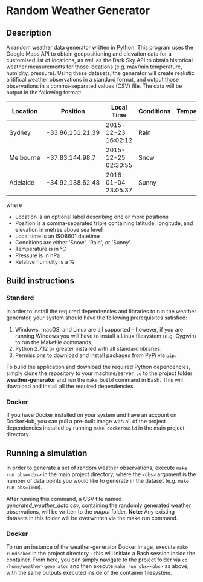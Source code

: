 # Random Weather Generator

## Description

A random weather data generator written in Python. This program uses the Google Maps API to obtain geopositioning and elevation data for a customised list of locations, as well as the Dark Sky API to obtain historical weather measurements for those locations (e.g. max/min temperature, humidity, pressure). Using these datasets, the generator will create realistic aritifical weather observations in a standard format, and output those observations in a comma-separated values (CSV) file. The data will be output in the following format:

Location  | Position         | Local Time          | Conditions | Temperature | Pressure | Humidity
--------- | ---------------- | ------------------- | ---------- | -----------:| --------:| --------:
Sydney    | -33.86,151.21,39 | 2015-12-23 16:02:12 | Rain       |       +12.5 |   1010.3 | 97
Melbourne | -37.83,144.98,7  | 2015-12-25 02:30:55 | Snow       |        -5.3 |    998.4 | 55
Adelaide  | -34.92,138.62,48 | 2016-01-04 23:05:37 | Sunny      |       +39.4 |   1114.1 | 12

where

 - Location is an optional label describing one or more positions
 - Position is a comma-separated triple containing latitude, longitude, and
   elevation in metres above sea level
 - Local time is an ISO8601 datetime
 - Conditions are either 'Snow', 'Rain', or 'Sunny'
 - Temperature is in °C
 - Pressure is in hPa
 - Relative humidity is a %

## Build instructions

### Standard

In order to install the required dependencies and libraries to run the weather generator, your system should have the following prerequisites satisfied:
1. Windows, macOS, and Linux are all supported - however, if you are running Windows you will have to install a Linux filesystem (e.g. Cygwin) to run the Makefile commands.
1. Python 2.7.12 or greater installed with all standard libraries.
1. Permissions to download and install packages from PyPi via `pip`.

To build the application and download the required Python dependencies, simply clone the repository to your machine/server, `cd` to the project folder **weather-generator** and run the `make build` command in Bash. This will download and install all the required dependencies.

### Docker

If you have Docker installed on your system and have an account on DockerHub, you can pull a pre-built image with all of the project dependencies installed by running `make dockerbuild` in the main project directory.

## Running a simulation

In order to generate a set of random weather observations, execute `make run obs=<obs>` in the main project directory, where the `<obs>` argument is the number of data points you would like to generate in the dataset (e.g. `make run obs=1000`).

After running this command, a CSV file named _generated_weather_data.csv_, containing the randomly generated weather observations, will be written to the _output_ folder. **Note:** Any existing datasets in this folder will be overwritten via the make run command.

### Docker

To run an instance of the weather-generator Docker image, execute `make rundocker` in the project directory - this will initiate a Bash session inside the container. From here, you can simply navigate to the project folder via `cd /home/weather-generator` and then execute `make run obs=<obs>` as above, with the same outputs executed inside of the container filesystem.